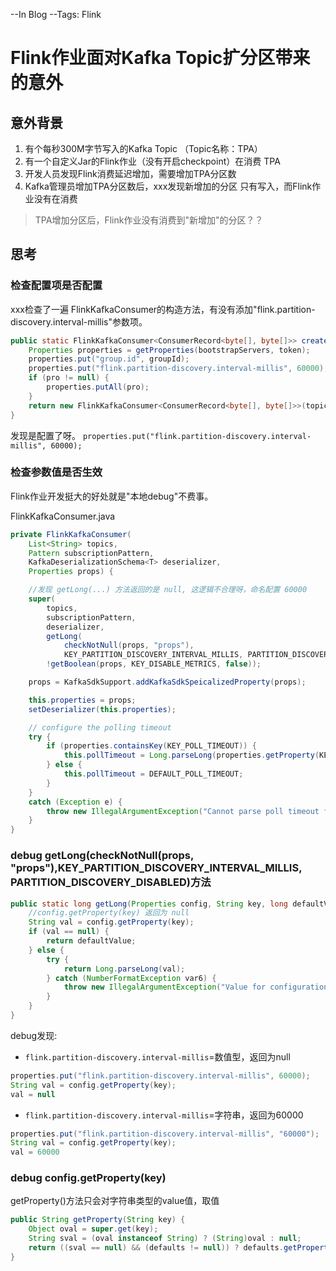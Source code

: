 --In Blog
--Tags: Flink

# Flink作业面对Kafka Topic扩分区带来的意外

## 意外背景
1. 有个每秒300M字节写入的Kafka Topic （Topic名称：TPA）
2. 有一个自定义Jar的Flink作业（没有开启checkpoint）在消费 TPA
3. 开发人员发现Flink消费延迟增加，需要增加TPA分区数
4. Kafka管理员增加TPA分区数后，xxx发现新增加的分区 只有写入，而Flink作业没有在消费

>TPA增加分区后，Flink作业没有消费到"新增加"的分区？？


## 思考
### 检查配置项是否配置

xxx检查了一遍 FlinkKafkaConsumer的构造方法，有没有添加"flink.partition-discovery.interval-millis"参数项。
```java
public static FlinkKafkaConsumer<ConsumerRecord<byte[], byte[]>> createConsumer(String topicName, String bootstrapServers, String token, String groupId, Map<String, Object> pro) {
    Properties properties = getProperties(bootstrapServers, token);
    properties.put("group.id", groupId);
    properties.put("flink.partition-discovery.interval-millis", 60000);
    if (pro != null) {
        properties.putAll(pro);
    }
    return new FlinkKafkaConsumer<ConsumerRecord<byte[], byte[]>>(topicName, new SourceKafkaDeserializationSchema(), properties);
}
```

发现是配置了呀。 `properties.put("flink.partition-discovery.interval-millis", 60000);`


### 检查参数值是否生效

Flink作业开发挺大的好处就是"本地debug"不费事。

FlinkKafkaConsumer.java
```java
private FlinkKafkaConsumer(
	List<String> topics,
	Pattern subscriptionPattern,
	KafkaDeserializationSchema<T> deserializer,
	Properties props) {

	//发现 getLong(...) 方法返回的是 null, 这逻辑不合理呀，命名配置 60000
	super(
		topics,
		subscriptionPattern,
		deserializer,
		getLong(
			checkNotNull(props, "props"),
			KEY_PARTITION_DISCOVERY_INTERVAL_MILLIS, PARTITION_DISCOVERY_DISABLED),
		!getBoolean(props, KEY_DISABLE_METRICS, false));

	props = KafkaSdkSupport.addKafkaSdkSpeicalizedProperty(props);

	this.properties = props;
	setDeserializer(this.properties);

	// configure the polling timeout
	try {
		if (properties.containsKey(KEY_POLL_TIMEOUT)) {
			this.pollTimeout = Long.parseLong(properties.getProperty(KEY_POLL_TIMEOUT));
		} else {
			this.pollTimeout = DEFAULT_POLL_TIMEOUT;
		}
	}
	catch (Exception e) {
		throw new IllegalArgumentException("Cannot parse poll timeout for '" + KEY_POLL_TIMEOUT + '\'', e);
	}
}
```

### debug  getLong(checkNotNull(props, "props"),KEY_PARTITION_DISCOVERY_INTERVAL_MILLIS, PARTITION_DISCOVERY_DISABLED)方法

```java
public static long getLong(Properties config, String key, long defaultValue) {
    //config.getProperty(key) 返回为 null
    String val = config.getProperty(key);
    if (val == null) {
        return defaultValue;
    } else {
        try {
            return Long.parseLong(val);
        } catch (NumberFormatException var6) {
            throw new IllegalArgumentException("Value for configuration key='" + key + "' is not set correctly. Entered value='" + val + "'. Default value='" + defaultValue + "'");
        }
    }
}
```

debug发现: 
* `flink.partition-discovery.interval-millis`=数值型，返回为null
```java 
properties.put("flink.partition-discovery.interval-millis", 60000);
String val = config.getProperty(key);
val = null
```

* `flink.partition-discovery.interval-millis`=字符串，返回为60000
```java 
properties.put("flink.partition-discovery.interval-millis", "60000");
String val = config.getProperty(key);
val = 60000
```

### debug config.getProperty(key)
getProperty()方法只会对字符串类型的value值，取值
```java
public String getProperty(String key) {
    Object oval = super.get(key);
    String sval = (oval instanceof String) ? (String)oval : null;
    return ((sval == null) && (defaults != null)) ? defaults.getProperty(key) : sval;
}
```


